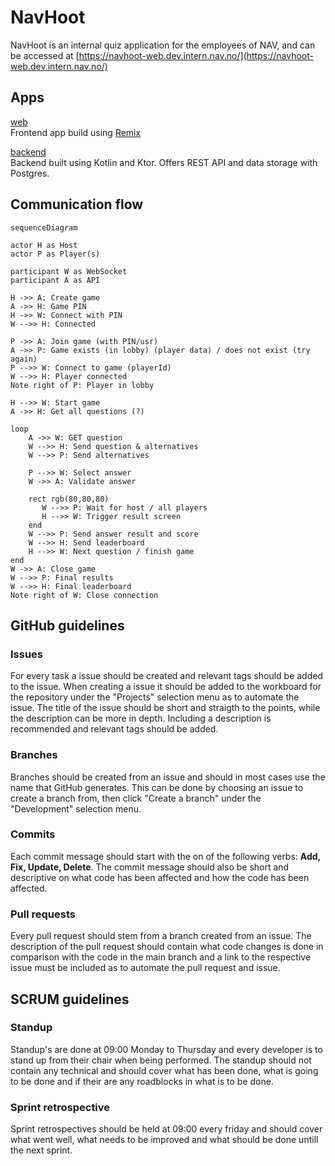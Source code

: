 # NavHoot

NavHoot is an internal quiz application for the employees of NAV, and can be accessed at [https://navhoot-web.dev.intern.nav.no/](https://navhoot-web.dev.intern.nav.no/)


## Apps

[web](web)\
Frontend app build using [Remix](https://remix.run/)

[backend](backend)\
Backend built using Kotlin and Ktor. Offers REST API and data storage with Postgres.

## Communication flow

```mermaid
sequenceDiagram

actor H as Host
actor P as Player(s)

participant W as WebSocket 
participant A as API

H ->> A: Create game
A ->> H: Game PIN
H ->> W: Connect with PIN
W -->> H: Connected 

P ->> A: Join game (with PIN/usr) 
A ->> P: Game exists (in lobby) (player data) / does not exist (try again) 
P -->> W: Connect to game (playerId)
W -->> H: Player connected
Note right of P: Player in lobby

H -->> W: Start game
A ->> H: Get all questions (?)

loop 
    A ->> W: GET question
    W -->> H: Send question & alternatives
    W -->> P: Send alternatives

    P -->> W: Select answer
    W ->> A: Validate answer

    rect rgb(80,80,80)
       W -->> P: Wait for host / all players
       H -->> W: Trigger result screen  
    end
    W -->> P: Send answer result and score
    W -->> H: Send leaderboard
    H -->> W: Next question / finish game
end
W ->> A: Close game
W -->> P: Final results
W -->> H: Final leaderboard
Note right of W: Close connection
```

## GitHub guidelines

### Issues
For every task a issue should be created and relevant tags should be added to the issue. When creating a issue it should be added to the workboard for the repository under the "Projects" selection menu as to automate the issue. The title of the issue should be short and straigth to the points, while the description can be more in depth. Including a description is recommended and relevant tags should be added.
### Branches
Branches should be created from an issue and should in most cases use the name that GitHub generates. This can be done by choosing an issue to create a branch from, then click "Create a branch" under the "Development" selection menu.

### Commits
Each commit message should start with the on of the following verbs: **Add, Fix, Update, Delete**. The commit message should also be short and descriptive on what code has been affected and how the code has been affected.
### Pull requests
Every pull request should stem from a branch created from an issue. The description of the pull request should contain what code changes is done in comparison with the code in the main branch and a link to the respective issue must be included as to automate the pull request and issue.

## SCRUM guidelines

### Standup
Standup's are done at 09:00 Monday to Thursday and every developer is to stand up from their chair when being performed. The standup should not contain any technical and should cover what has been done, what is going to be done and if their are any roadblocks in what is to be done.

### Sprint retrospective
Sprint retrospectives should be held at 09:00 every friday and should cover what went well, what needs to be improved and what should be done untill the next sprint.